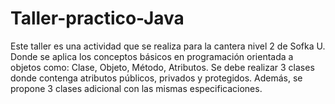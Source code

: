 # Taller-practico-Java


Este taller es una actividad que se realiza para la cantera nivel 2 de Sofka U. Donde se aplica los conceptos básicos en programación orientada a objetos como:
Clase, Objeto, Método, Atributos.
Se debe realizar 3 clases donde contenga atributos públicos, privados y protegidos. Además, se propone 3 clases adicional con las mismas especificaciones.